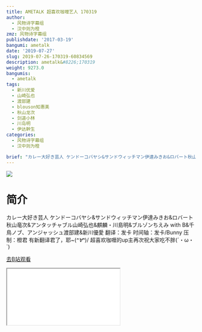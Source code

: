 ```yaml
---
title: AMETALK 超喜欢咖喱艺人 170319
author:
  - 风物诗字幕组
  - 汉中则为橙
zmz: 风物诗字幕组
publishdate: '2017-03-19'
bangumi: ametalk
date: '2019-07-27'
slug: 2019-07-26-170319-60834569
description: ametalk&#8226;170319
weight: 9273.0
bangumis:
  - ametalk
tags:
  - 新川优爱
  - 山崎弘也
  - 渡部建
  - blouson知惠美
  - 秋山龙次
  - 剑道小林
  - 川岛明
  - 伊达幹生
categories:
  - 风物诗字幕组
  - 汉中则为橙

brief: "カレー大好き芸人 ケンドーコバヤシ&サンドウィッチマン伊達みきお&ロバート秋山竜次&アンタッチャブル山崎弘也&麒麟・川島明&ブルゾンちえみ with B&千鳥ノブ、アンジャッシュ渡部建&新川優愛 翻译：发卡 时间轴：发卡/Bunny 压制：橙君 有新翻译君了，耶~\(*^∀^*)/ 超喜欢咖喱的up主再次祝大家吃不胖(´・ω・`)"
---
```

![](https://raw.githubusercontent.com/tcgriffith/owaraisite/master/static/tmpimg/01efe63ca59f93dcfc509c05d20a61b69ac2ab8b.jpg.480.jpg)
# 简介  
カレー大好き芸人
ケンドーコバヤシ&サンドウィッチマン伊達みきお&ロバート秋山竜次&アンタッチャブル山崎弘也&麒麟・川島明&ブルゾンちえみ with B&千鳥ノブ、アンジャッシュ渡部建&新川優愛
翻译：发卡 时间轴：发卡/Bunny 压制：橙君
有新翻译君了，耶~\(*^∀^*)/
超喜欢咖喱的up主再次祝大家吃不胖(´・ω・`)  

[去B站观看](https://www.bilibili.com/video/av60834569/)
<div class ="resp-container"><iframe class="testiframe" src="//player.bilibili.com/player.html?aid=60834569"", scrolling="no", allowfullscreen="true" > </iframe></div> 
